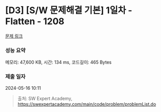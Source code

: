 # [D3] [S/W 문제해결 기본] 1일차 - Flatten - 1208 

[문제 링크](https://swexpertacademy.com/main/code/problem/problemDetail.do?contestProbId=AV139KOaABgCFAYh) 

### 성능 요약

메모리: 47,600 KB, 시간: 134 ms, 코드길이: 465 Bytes

### 제출 일자

2024-05-16 10:11



> 출처: SW Expert Academy, https://swexpertacademy.com/main/code/problem/problemList.do